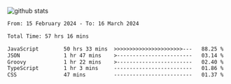 
![github stats](https://github-readme-stats.vercel.app/api?username=realmahd1&show_icons=true&theme=codeSTACKr&hide_rank=true&count_private=true)

<!--START_SECTION:waka-->

```txt
From: 15 February 2024 - To: 16 March 2024

Total Time: 57 hrs 16 mins

JavaScript        50 hrs 33 mins  >>>>>>>>>>>>>>>>>>>>>>---   88.25 %
JSON              1 hr 47 mins    >------------------------   03.14 %
Groovy            1 hr 22 mins    >------------------------   02.40 %
TypeScript        1 hr 3 mins     -------------------------   01.86 %
CSS               47 mins         -------------------------   01.37 %
```

<!--END_SECTION:waka-->
